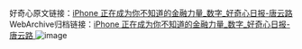 好奇心原文链接：[iPhone 正在成为你不知道的金融力量_数字_好奇心日报-唐云路 ](https://www.qdaily.com/articles/3084.html)
WebArchive归档链接：[iPhone 正在成为你不知道的金融力量_数字_好奇心日报-唐云路 ](http://web.archive.org/web/20190623151501/https://www.qdaily.com/articles/3084.html)
![image](http://ww3.sinaimg.cn/large/007d5XDply1g3v6lag58yj30u027wqr4)